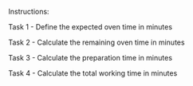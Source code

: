 Instructions:

Task 1 - Define the expected oven time in minutes

Task 2 - Calculate the remaining oven time in minutes

Task 3 - Calculate the preparation time in minutes

Task 4 - Calculate the total working time in minutes
